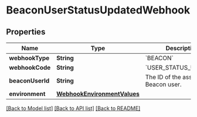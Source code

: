# BeaconUserStatusUpdatedWebhook

## Properties
Name | Type | Description | Notes
------------ | ------------- | ------------- | -------------
**webhookType** | **String** | &#x60;BEACON&#x60; | 
**webhookCode** | **String** | &#x60;USER_STATUS_UPDATED&#x60; | 
**beaconUserId** | **String** | The ID of the associated Beacon user. | 
**environment** | [**WebhookEnvironmentValues**](WebhookEnvironmentValues.md) |  | 

[[Back to Model list]](../README.md#documentation-for-models) [[Back to API list]](../README.md#documentation-for-api-endpoints) [[Back to README]](../README.md)


